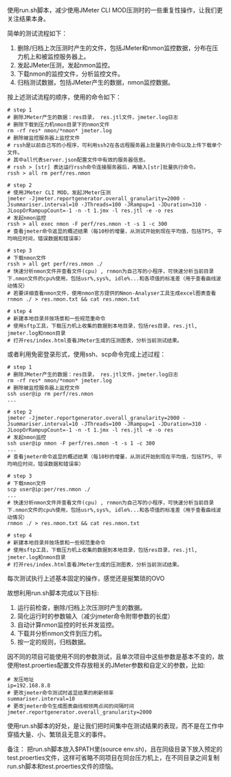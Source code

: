 使用run.sh脚本，减少使用JMeter CLI MOD压测时的一些重复性操作，让我们更关注结果本身。

简单的测试流程如下：
1. 删除/归档上次压测时产生的文件，包括JMeter和nmon监控数据，分布在压力机上和被监控服务器上。
2. 发起JMeter压测，发起nmon监控。
3. 下载nmon的监控文件，分析监控文件。
4. 归档测试数据，包括JMeter产生的数据，nmon监控数据。


按上述测试流程的顺序，使用的命令如下：
```shell
# step 1
# 删除JMeter产生的数据：res目录， res.jtl文件，jmeter.log日志
# 删除下载到压力机nmon目录下的nmon文件
rm -rf res* nmon/*nmon* jmeter.log 
# 删除被监控服务器上监控文件
# rssh是以前自己写的小程序，可利用ssh2在各远程服务器上批量执行命令以及上传下载单个文件。
# 其中all代表server.json配置文件中有效的服务器信息。
# rssh > [str] 表达运行rssh命令连接服务器后，再输入[str]批量执行命令。
rssh > all rm perf/res.nmon 

# step 2
# 使用JMeter CLI MOD，发起JMeter压测
jmeter -Jjmeter.reportgenerator.overall_granularity=2000 -Jsummariser.interval=10 -JThreads=100 -JRampup=1 -JDuration=310 -JLoopOrRampupCount=-1 -n -t 1.jmx -l res.jtl -e -o res
# 发起nmon监控
rssh > all exec nmon -F perf/res.nmon -t -s 1 -c 300
# 查看jmeter命令返显的概述结果（每10秒的增量，从测试开始到现在平均值，包括TPS, 平均响应时间，错误数据和错误率）

# step 3
# 下载nmon文件
rssh > all get perf/res.nmon ./
# 快速分析nmon文件并查看文件(cpu) , rnmon为自己写的小程序，可快速分析当前目录下.nmon文件的cpu%使用，包括usr%,sys%, idle%...和各项值的标准差（用于查看曲线波动情况） 
# 若要详细查看nmon文件，使用nmon官方提供的Nmon-Analyser工具生成excel图表查看
rnmon ./ > res.nmon.txt && cat res.nmon.txt

# step 4
# 新建本地目录并按场景和一些规范重命令
# 使用sftp工具，下载压力机上收集的数据到本地目录，包括res目录，res.jtl, jmeter.log和nmon目录
# 打开res/index.html查看JMeter生成的压测图表，分析当前测试结果。
```
或者利用免密登录形式，使用ssh、scp命令完成上述过程：
```shell
# step 1
# 删除JMeter产生的数据：res目录， res.jtl文件，jmeter.log日志
rm -rf res* nmon/*nmon* jmeter.log 
# 删除被监控服务器上监控文件
ssh user@ip rm perf/res.nmon 
...

# step 2
jmeter -Jjmeter.reportgenerator.overall_granularity=2000 -Jsummariser.interval=10 -JThreads=100 -JRampup=1 -JDuration=310 -JLoopOrRampupCount=-1 -n -t 1.jmx -l res.jtl -e -o res
# 发起nmon监控
ssh user@ip nmon -F perf/res.nmon -t -s 1 -c 300
...
# 查看jmeter命令返显的概述结果（每10秒的增量，从测试开始到现在平均值，包括TPS, 平均响应时间，错误数据和错误率）

# step 3
# 下载nmon文件
scp user@ip:per/res.nmon ./
...
# 快速分析nmon文件并查看文件(cpu) , rnmon为自己写的小程序，可快速分析当前目录下.nmon文件的cpu%使用，包括usr%,sys%, idle%...和各项值的标准差（用于查看曲线波动情况） 
rnmon ./ > res.nmon.txt && cat res.nmon.txt

# step 4
# 新建本地目录并按场景和一些规范重命令
# 使用sftp工具，下载压力机上收集的数据到本地目录，包括res目录，res.jtl, jmeter.log和nmon目录
# 打开res/index.html查看JMeter生成的压测图表，分析当前测试结果。
```
每次测试执行上述基本固定的操作，感觉还是挻繁琐的OVO

故想利用run.sh脚本完成以下目标: 

1. 运行前检查，删除/归档上次压测时产生的数据。
2. 简化运行时的参数输入（减少jmeter命令附带参数的长度）
3. 自动计算nmon监控的时长并发监控。
4. 下载并分析nmon文件到压力机。
5. 按一定的规则，归档数据。


因不同的项目可能使用不同的参数测试，且单次项目中这些参数是基本不变的，故使用test.proerties配置文件存放相关的JMeter参数和自定义的参数，比如:
```proerties
# 发压地址
ip=192.168.8.8
# 更改jmeter命令测试时返显结果的刷新频率
summariser.interval=10
# 更改jmeter命令生成图表曲线相领两点间的间隔时间
jmeter.reportgenerator.overall_granularity=2000
```

使用run.sh脚本的好处，是让我们把时间集中在测试结果的表现，而不是在工作中穿插大量、小、繁琐且无意义的事件。

备注： 把run.sh脚本放入$PATH里(source env.sh)，且在同级目录下放入预定的test.proerties文件，这样可省略不同项目在同台压力机上，在不同目录之间复制run.sh脚本和test.proerties文件的烦恼。

